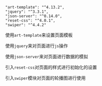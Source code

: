 ```
"art-template": "^4.13.2",
"jquery": "^3.3.1",
"json-server": "^0.14.0",
"reset-css": "^4.0.1",
"swiper": "^4.4.2"
```

使用`art-template`来设置页面模板

使用`jquery`来对页面进行`js`操作

使用`json-server`来对页面进行数据的模拟

引入`reset-css`对页面的样式进行初始化的设置

引入`swiper`模块对页面的轮播图进行使用





